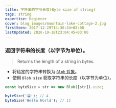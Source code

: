 ```yaml
---
title: 字符串的字节长度(Byte size of string)
tags: string
expertise: beginner
cover: blog_images/mountain-lake-cottage-2.jpg
firstSeen: 2017-12-29T14:30:34+02:00
lastUpdated: 2020-10-18T23:04:45+03:00
---
```


### 返回字符串的长度（以字节为单位）。
> Returns the length of a string in bytes.

- 将给定的字符串转换为 [`Blob` 对象](https://developer.mozilla.org/en-US/docs/Web/API/Blob)。
- 使用 `Blob.size` 获取字符串的长度（以字节为单位）。

```js
const byteSize = str => new Blob([str]).size;
```

```js
byteSize('😀'); // 4
byteSize('Hello World'); // 11
```
